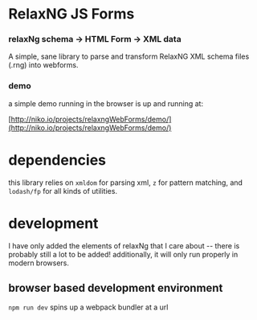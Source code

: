 # RelaxNG JS Forms

### relaxNg schema -> HTML Form -> XML data

A simple, sane library to parse and transform RelaxNG XML schema files (.rng) into webforms.

### demo

a simple demo running in the browser is up and running at:

[http://niko.io/projects/relaxngWebForms/demo/](http://niko.io/projects/relaxngWebForms/demo/)

# dependencies

this library relies on `xmldom` for parsing xml, `z` for pattern matching, and `lodash/fp` for all kinds of utilities.

# development

I have only added the elements of relaxNg that I care about -- there is probably still a lot to be added!
additionally, it will only run properly in modern browsers.

## browser based development environment

`npm run dev`
 spins up a webpack bundler at a url

